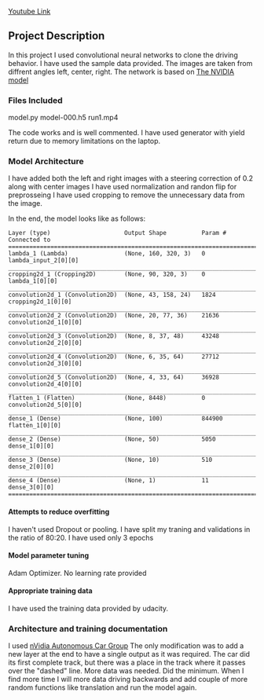 [Youtube Link](https://youtu.be/wWIiQYm5TZI)

## Project Description
In this project I used convolutional neural networks to clone the driving behavior. I have used the sample data provided. 
The images are taken from diffrent angles left, center, right.
The network is based on [The NVIDIA model](https://devblogs.nvidia.com/parallelforall/deep-learning-self-driving-cars/)

### Files Included
model.py
model-000.h5
run1.mp4

The code works and is well commented. I have used generator with yield return due to memory limitations on the laptop.

### Model Architecture
I have added both the left and right images with a steering correction of 0.2 along with center images
I have used normalization and randon flip for preprosseing
I have used cropping to remove the unnecessary data from the image.

In the end, the model looks like as follows:

```
Layer (type)                     Output Shape          Param #     Connected to                     
====================================================================================================
lambda_1 (Lambda)                (None, 160, 320, 3)   0           lambda_input_2[0][0]             
____________________________________________________________________________________________________
cropping2d_1 (Cropping2D)        (None, 90, 320, 3)    0           lambda_1[0][0]                   
____________________________________________________________________________________________________
convolution2d_1 (Convolution2D)  (None, 43, 158, 24)   1824        cropping2d_1[0][0]               
____________________________________________________________________________________________________
convolution2d_2 (Convolution2D)  (None, 20, 77, 36)    21636       convolution2d_1[0][0]            
____________________________________________________________________________________________________
convolution2d_3 (Convolution2D)  (None, 8, 37, 48)     43248       convolution2d_2[0][0]            
____________________________________________________________________________________________________
convolution2d_4 (Convolution2D)  (None, 6, 35, 64)     27712       convolution2d_3[0][0]            
____________________________________________________________________________________________________
convolution2d_5 (Convolution2D)  (None, 4, 33, 64)     36928       convolution2d_4[0][0]            
____________________________________________________________________________________________________
flatten_1 (Flatten)              (None, 8448)          0           convolution2d_5[0][0]            
____________________________________________________________________________________________________
dense_1 (Dense)                  (None, 100)           844900      flatten_1[0][0]                  
____________________________________________________________________________________________________
dense_2 (Dense)                  (None, 50)            5050        dense_1[0][0]                    
____________________________________________________________________________________________________
dense_3 (Dense)                  (None, 10)            510         dense_2[0][0]                    
____________________________________________________________________________________________________
dense_4 (Dense)                  (None, 1)             11          dense_3[0][0]                    
====================================================================================================
```

#### Attempts to reduce overfitting
I haven't used Dropout or pooling. I have split my traning and validations in the ratio of 80:20. I have used only 3 epochs

#### Model parameter tuning
Adam Optimizer. No learning rate provided

#### Appropriate training data
I have used the training data provided by udacity.

### Architecture and training documentation
I used  [nVidia Autonomous Car Group](https://devblogs.nvidia.com/parallelforall/deep-learning-self-driving-cars/) The only modification was to add a new layer at the end to have a single output as it was required. The car did its first complete track, but there was a place in the track where it passes over the "dashed" line. More data was needed. Did the minimum. When I find more time I will more data driving backwards and add  couple of more random functions like translation and run the model again.

